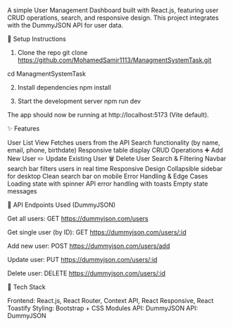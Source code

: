A simple User Management Dashboard built with React.js, featuring user CRUD operations, search, and responsive design.
This project integrates with the DummyJSON API
 for user data.

🚀 Setup Instructions
1. Clone the repo
git clone https://github.com/MohamedSamir1113/ManagmentSystemTask.git

cd ManagmentSystemTask

2. Install dependencies
npm install

3. Start the development server
npm run dev

The app should now be running at http://localhost:5173
 (Vite default).

✨ Features

User List View
Fetches users from the API
Search functionality (by name, email, phone, birthdate)
Responsive table display
CRUD Operations
➕ Add New User
✏️ Update Existing User
🗑 Delete User
Search & Filtering
Navbar search bar filters users in real time
Responsive Design
Collapsible sidebar for desktop
Clean search bar on mobile
Error Handling & Edge Cases
Loading state with spinner
API error handling with toasts
Empty state messages

🔗 API Endpoints Used (DummyJSON)

Get all users:
GET https://dummyjson.com/users


Get single user (by ID):
GET https://dummyjson.com/users/:id


Add new user:
POST https://dummyjson.com/users/add


Update user:
PUT https://dummyjson.com/users/:id


Delete user:
DELETE https://dummyjson.com/users/:id

🧩 Tech Stack

Frontend: React.js, React Router, Context API, React Responsive, React Toastify
Styling: Bootstrap + CSS Modules
API: DummyJSON
API: DummyJSON

